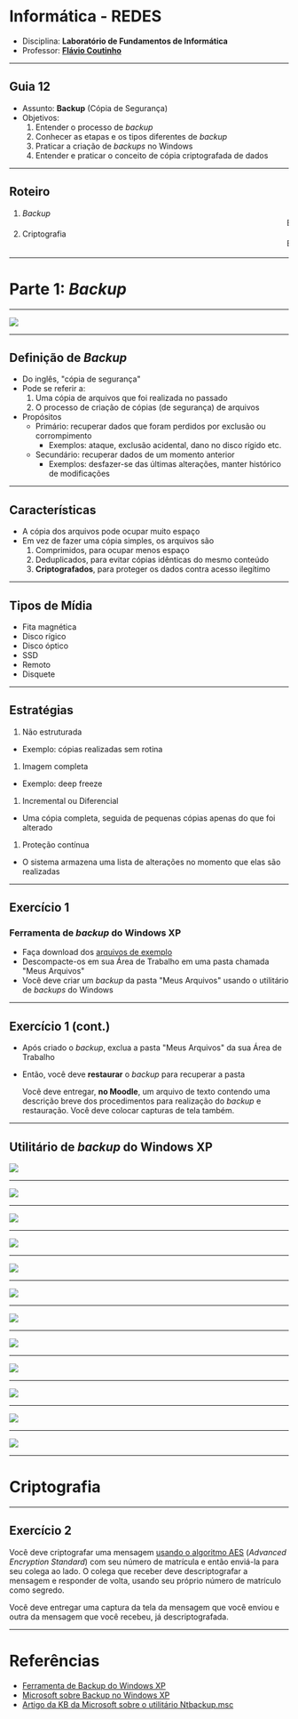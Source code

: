 # Informática - REDES

- Disciplina: **Laboratório de Fundamentos de Informática**
- Professor: **[Flávio Coutinho](mailto:coutinho@decom.cefetmg.br)**

---
## Guia 12

- Assunto: **Backup** (Cópia de Segurança)
- Objetivos:
  1. Entender o processo de _backup_
  1. Conhecer as etapas e os tipos diferentes de _backup_
  1. Praticar a criação de _backups_ no Windows
  1. Entender e praticar o conceito de cópia criptografada de dados

---
## Roteiro

1. _Backup_
   <marquee>ENTREGA DE EXERCÍCIO via Moodle</marquee>
1. Criptografia
   <marquee>ENTREGA DE EXERCÍCIO via Moodle</marquee>

---
# Parte 1: _Backup_

---
![](images/suporte-backup.jpg)

---
## Definição de _Backup_

- Do inglês, "cópia de segurança"
- Pode se referir a:
  1. Uma cópia de arquivos que foi realizada no passado
  1. O processo de criação de cópias (de segurança) de arquivos
- Propósitos
  - Primário: recuperar dados que foram perdidos por exclusão ou corrompimento
    - Exemplos: ataque, exclusão acidental, dano no disco rígido etc.
  - Secundário: recuperar dados de um momento anterior
    - Exemplos: desfazer-se das últimas alterações, manter histórico de
      modificações

---
## Características

- A cópia dos arquivos pode ocupar muito espaço
- Em vez de fazer uma cópia simples, os arquivos são
  1. Comprimidos, para ocupar menos espaço
  1. Deduplicados, para evitar cópias idênticas do mesmo conteúdo
  1. **Criptografados**, para proteger os dados contra acesso ilegítimo

---
## Tipos de Mídia

- Fita magnética
- Disco rígico
- Disco óptico
- SSD
- Remoto
- Disquete

---
## Estratégias

1. Não estruturada
  - Exemplo: cópias realizadas sem rotina
1. Imagem completa
  - Exemplo: deep freeze
1. Incremental ou Diferencial
  - Uma cópia completa, seguida de pequenas cópias apenas do que foi alterado
1. Proteção contínua
  - O sistema armazena uma lista de alterações no momento que elas são realizadas

---
## Exercício 1

### Ferramenta de _backup_ do Windows XP

- Faça download dos [arquivos de exemplo](https://raw.githubusercontent.com/fegemo/cefet-lfui/master/src/MeusArquivos.zip)
- Descompacte-os em sua Área de Trabalho em uma pasta chamada "Meus Arquivos"
- Você deve criar um _backup_ da pasta "Meus Arquivos" usando o utilitário de
  _backups_ do Windows

---
## Exercício 1 (cont.)

- Após criado o _backup_, exclua a pasta "Meus Arquivos" da sua Área de Trabalho
- Então, você deve **restaurar** o _backup_ para recuperar a pasta

  Você deve entregar, **no Moodle**, um arquivo de texto contendo uma descrição
  breve dos procedimentos para realização do _backup_ e restauração. Você deve
  colocar capturas de tela também.

---
## Utilitário de _backup_ do Windows XP

![](images/backup-1.jpg)

---
![](images/backup-2.jpg)

---
![](images/backup-3.jpg)

---
![](images/backup-4.jpg)

---
![](images/backup-5.jpg)

---
![](images/backup-6.jpg)

---
![](images/backup-7.jpg)

---
![](images/backup-8.jpg)

---
![](images/backup-9.jpg)

---
![](images/backup-10.jpg)

---
![](images/backup-11.jpg)

---
![](images/backup-12.jpg)

---
# Criptografia

---
## Exercício 2

Você deve criptografar uma mensagem [usando o algoritmo AES](http://aesencryption.net/) (_Advanced Encryption
 Standard_) com seu número de matrícula e então enviá-la para seu colega ao
lado. O colega que receber deve descriptografar a mensagem e responder de volta,
 usando seu próprio número de matrículo como segredo.

Você deve entregar uma captura da tela da mensagem que você enviou e outra da
mensagem que você recebeu, já descriptografada.

---
# Referências

- [Ferramenta de Backup do Windows XP](http://www.baboo.com.br/tutorial/tutorial-de-windows/tutorial-windows-xp/ferramenta-de-backup-do-windows-xp-2/)
- [Microsoft sobre Backup no Windows XP](https://www.microsoft.com/brasil/windowsxp/using/setup/learnmore/bott_03july14.mspx)
- [Artigo da KB da Microsoft sobre o utilitário Ntbackup.msc](http://support2.microsoft.com/kb/308422/pt-br)
